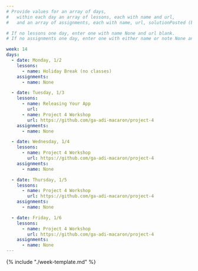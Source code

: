 ```yaml
---
# Provide values for an array of days,
#   within each day an array of lessons, each with name and url,
#   and an array of assignments, each with name, url, solutionPosted (boolean) and note.

# If no lessons one day, enter one with name None and url blank.
# If no assignments one day, enter one with either name or note None and url blank.

week: 14
days:
  - date: Monday, 1/2
    lessons:
      - name: Holiday Break (no classes)
    assignments:
      - name: None

  - date: Tuesday, 1/3
    lessons:
      - name: Releasing Your App
        url: 
      - name: Project 4 Workshop
        url: https://github.com/ga-adi-macaron/project-4
    assignments:
      - name: None

  - date: Wednesday, 1/4
    lessons:
      - name: Project 4 Workshop
        url: https://github.com/ga-adi-macaron/project-4
    assignments:
      - name: None

  - date: Thursday, 1/5
    lessons:
      - name: Project 4 Workshop
        url: https://github.com/ga-adi-macaron/project-4
    assignments:
      - name: None

  - date: Friday, 1/6
    lessons:
      - name: Project 4 Workshop
        url: https://github.com/ga-adi-macaron/project-4
    assignments:
      - name: None
---
```


{% include "./week-template.md" %}
